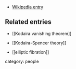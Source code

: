 
* [Wikipedia entry](http://en.wikipedia.org/wiki/Kunihiko_Kodaira)

## Related entries

* [[Kodaira vanishing theorem]]

* [[Kodaira-Spencer theory]]

* [[elliptic fibration]]

category: people

